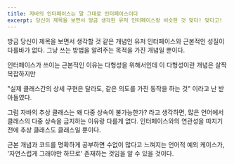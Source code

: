 ```yaml
---
title: 자바의 인터페이스는 말 그대로 인터페이스이다
excerpt: 당신이 제목을 보면서 방금 생각한 유저 인터페이스랑 비슷한 것 맞다! 맞다고!
---
```

방금 당신이 제목을 보면서 생각할 것 같은 개념인 유저 인터페이스와 근본적인 성질이 다를바가 없다.
그냥 쓰는 방법을 알려주는 목적을 가진 개념일 뿐이다.


인터페이스가 쓰이는 근본적인 이유는 다형성을 위해서인데
이 다형성이란 개념은 살짝 복잡하지만


"실제 클래스간의 상세 구현은 달라도, 같은 의도를 가진 동작을 하는 것"
이라고 난 받아들였다.


그럼 자바의 추상 클래스는 왜 다중 상속이 불가능한가? 라고 생각하면,
많은 언어에서 클래스의 다중 상속을 금지하는 이유랑 다를게 없다. 인터페이스와의 연관성을 따지기 전에 추상 클래스도 클래스일 뿐이다.


근본 개념과 코드를 명확하게 공부하면 수없이 많다고 느껴지는 언어적 예외 케이스가, '자연스럽게 그래야만 하므로' 존재하는 것임을 알 수 있을 것이다.
